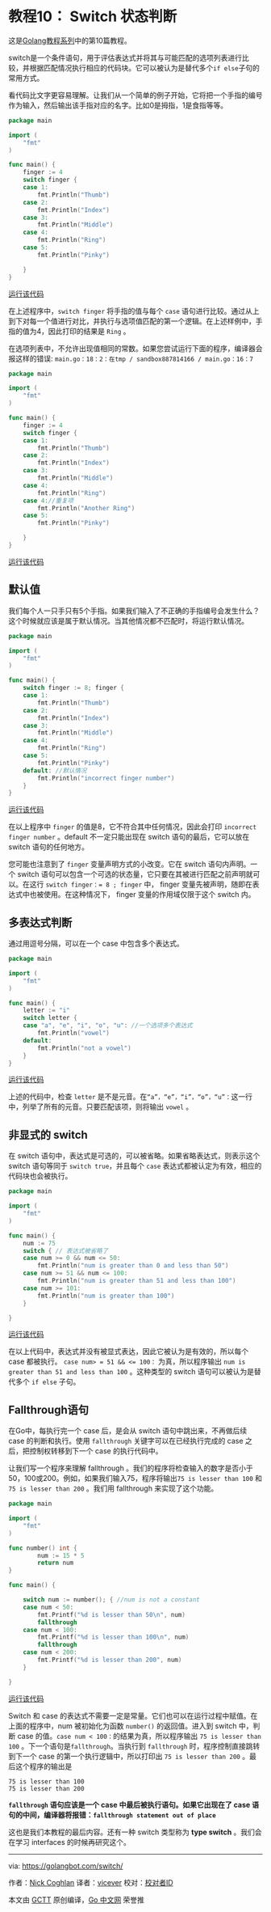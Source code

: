 # 教程10： Switch 状态判断

这是[Golang教程系列](https://golangbot.com/learn-golang-series/)中的第10篇教程。

switch是一个条件语句，用于评估表达式并将其与可能匹配的选项列表进行比较，并根据匹配情况执行相应的代码块。它可以被认为是替代多个`if else`子句的常用方式。

看代码比文字更容易理解。让我们从一个简单的例子开始，它将把一个手指的编号作为输入，然后输出该手指对应的名字。比如0是拇指，1是食指等等。

``` go   
package main

import (  
    "fmt"
)

func main() {  
    finger := 4
    switch finger {
    case 1:
        fmt.Println("Thumb")
    case 2:
        fmt.Println("Index")
    case 3:
        fmt.Println("Middle")
    case 4:
        fmt.Println("Ring")
    case 5:
        fmt.Println("Pinky")

    }
}
```
[运行该代码](https://play.golang.org/p/q4kjm2kpVe)

在上述程序中，`switch finger` 将手指的值与每个 `case` 语句进行比较。通过从上到下对每一个值进行对比，并执行与选项值匹配的第一个逻辑。在上述样例中，手指的值为4，因此打印的结果是 `Ring` 。

在选项列表中，不允许出现值相同的常数。如果您尝试运行下面的程序，编译器会报这样的错误: `main.go：18：2：在tmp / sandbox887814166 / main.go：16：7`  

``` go   
package main

import (  
    "fmt"
)

func main() {  
    finger := 4
    switch finger {
    case 1:
        fmt.Println("Thumb")
    case 2:
        fmt.Println("Index")
    case 3:
        fmt.Println("Middle")
    case 4:
        fmt.Println("Ring")
    case 4://重复项
        fmt.Println("Another Ring")
    case 5:
        fmt.Println("Pinky")

    }
}
```
[运行该代码](https://play.golang.org/p/SfXdChWdoN)

## 默认值

我们每个人一只手只有5个手指。如果我们输入了不正确的手指编号会发生什么？这个时候就应该是属于默认情况。当其他情况都不匹配时，将运行默认情况。

``` go   
package main

import (  
    "fmt"
)

func main() {  
    switch finger := 8; finger {
    case 1:
        fmt.Println("Thumb")
    case 2:
        fmt.Println("Index")
    case 3:
        fmt.Println("Middle")
    case 4:
        fmt.Println("Ring")
    case 5:
        fmt.Println("Pinky")
    default: //默认情况
        fmt.Println("incorrect finger number")
    }
}
```
[运行该代码](https://play.golang.org/p/Fq7U7SkHe1)  

在以上程序中 `finger` 的值是8，它不符合其中任何情况，因此会打印 `incorrect finger number` 。default 不一定只能出现在 switch 语句的最后，它可以放在 switch 语句的任何地方。

您可能也注意到了 `finger` 变量声明方式的小改变。它在 switch 语句内声明。一个 switch 语句可以包含一个可选的状态量，它只要在其被进行匹配之前声明就可以。在这行 `switch finger：= 8 ; finger` 中， finger 变量先被声明，随即在表达式中也被使用。在这种情况下， finger 变量的作用域仅限于这个 switch 内。

## 多表达式判断

通过用逗号分隔，可以在一个 case 中包含多个表达式。

``` go   
package main

import (  
    "fmt"
)

func main() {  
    letter := "i"
    switch letter {
    case "a", "e", "i", "o", "u": //一个选项多个表达式
        fmt.Println("vowel")
    default:
        fmt.Println("not a vowel")
    }
}
```

[运行该代码](https://play.golang.org/p/Zs9Ek5SInh)  

上述的代码中，检查 `letter` 是不是元音。在`“a”，“e”，“i”，“o”，“u”：`这一行中，列举了所有的元音。只要匹配该项，则将输出 `vowel` 。

## 非显式的 switch

在 switch 语句中，表达式是可选的，可以被省略。如果省略表达式，则表示这个 switch 语句等同于 `switch true`，并且每个 `case` 表达式都被认定为有效，相应的代码块也会被执行。

``` go   
package main

import (  
    "fmt"
)

func main() {  
    num := 75
    switch { // 表达式被省略了
    case num >= 0 && num <= 50:
        fmt.Println("num is greater than 0 and less than 50")
    case num >= 51 && num <= 100:
        fmt.Println("num is greater than 51 and less than 100")
    case num >= 101:
        fmt.Println("num is greater than 100")
    }

}
```
 
[运行该代码](https://play.golang.org/p/mMJ8EryKbN)  

在以上代码中，表达式并没有被显式表达，因此它被认为是有效的，所以每个 case 都被执行。 `case num> = 51 && <= 100：` 为真，所以程序输出 `num is greater than 51 and less than 100` 。这种类型的 switch 语句可以被认为是替代多个 `if else` 子句。


## Fallthrough语句

在Go中，每执行完一个 case 后，是会从 switch 语句中跳出来，不再做后续 case 的判断和执行。使用 `fallthrough` 关键字可以在已经执行完成的 case 之后，把控制权转移到下一个 case 的执行代码中。

让我们写一个程序来理解 fallthrough 。我们的程序将检查输入的数字是否小于50，100或200。例如，如果我们输入75，程序将输出`75 is lesser than 100` 和 `75 is lesser than 200` 。我们用 fallthrough 来实现了这个功能。

``` go   
package main

import (  
    "fmt"
)

func number() int {  
        num := 15 * 5 
        return num
}

func main() {

    switch num := number(); { //num is not a constant
    case num < 50:
        fmt.Printf("%d is lesser than 50\n", num)
        fallthrough
    case num < 100:
        fmt.Printf("%d is lesser than 100\n", num)
        fallthrough
    case num < 200:
        fmt.Printf("%d is lesser than 200", num)
    }

}
```
[运行该代码](https://play.golang.org/p/svGJAiswQj)

Switch 和 case 的表达式不需要一定是常量。它们也可以在运行过程中赋值。在上面的程序中，num 被初始化为函数 `number()` 的返回值。进入到 switch 中，判断 case 的值。`case num < 100：`的结果为真，所以程序输出 `75 is lesser than 100` 。下一个语句是`fallthrough`。当执行到 `fallthrough` 时，程序控制直接跳转到下一个 case 的第一个执行逻辑中，所以打印出 `75 is lesser than 200` 。最后这个程序的输出是

```
75 is lesser than 100  
75 is lesser than 200 
```

**`fallthrough` 语句应该是一个 case 中最后被执行语句。如果它出现在了 case 语句的中间，编译器将报错：`fallthrough statement out of place`**  


这也是我们本教程的最后内容。还有一种 switch 类型称为 **type switch** 。我们会在学习 interfaces 的时候再研究这个。




----------------

via: https://golangbot.com/switch/

作者：[Nick Coghlan](https://golangbot.com/about/)
译者：[vicever](https://github.com/vicever)
校对：[校对者ID](https://github.com/校对者ID)

本文由 [GCTT](https://github.com/studygolang/GCTT) 原创编译，[Go 中文网](https://studygolang.com/) 荣誉推
